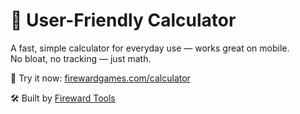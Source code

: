 # 🧮 User-Friendly Calculator

A fast, simple calculator for everyday use — works great on mobile.  
No bloat, no tracking — just math.

🧪 Try it now: [firewardgames.com/calculator](https://firewardgames.com/calculator)

🛠 Built by [Fireward Tools](https://firewardgames.com)
